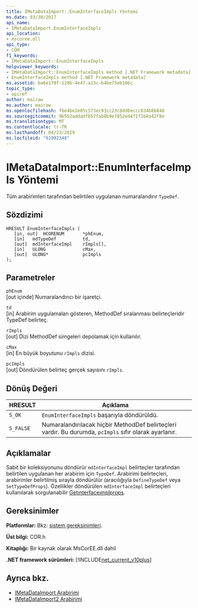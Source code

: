 ```yaml
---
title: IMetaDataImport::EnumInterfaceImpls Yöntemi
ms.date: 03/30/2017
api_name:
- IMetaDataImport.EnumInterfaceImpls
api_location:
- mscoree.dll
api_type:
- COM
f1_keywords:
- IMetaDataImport::EnumInterfaceImpls
helpviewer_keywords:
- IMetaDataImport::EnumInterfaceImpls method [.NET Framework metadata]
- EnumInterfaceImpls method [.NET Framework metadata]
ms.assetid: ba6e178f-128b-4e47-a13c-b4be73eb106c
topic_type:
- apiref
author: mairaw
ms.author: mairaw
ms.openlocfilehash: f6e4be2e05c573ec93cc23c8dd6eccc834b8b848
ms.sourcegitcommit: 9b552addadfb57fab0b9e7852ed4f1f1b8a42f8e
ms.translationtype: MT
ms.contentlocale: tr-TR
ms.lasthandoff: 04/23/2019
ms.locfileid: "61992348"
---
```

# <a name="imetadataimportenuminterfaceimpls-method"></a>IMetaDataImport::EnumInterfaceImpls Yöntemi
Tüm arabirimleri tarafından belirtilen uygulanan numaralandırır `TypeDef`. 
  
## <a name="syntax"></a>Sözdizimi  
  
```  
HRESULT EnumInterfaceImpls (  
   [in, out]  HCORENUM       *phEnum,   
   [in]   mdTypeDef          td,  
   [out]  mdInterfaceImpl    rImpls[],   
   [in]   ULONG              cMax,  
   [out]  ULONG*             pcImpls  
);  
```  
  
## <a name="parameters"></a>Parametreler  
 `phEnum`  
 [out içinde] Numaralandırıcı bir işaretçi.  
  
 `td`  
 [in] Arabirim uygulamaları gösteren, MethodDef sıralanması belirteçleridir TypeDef belirteç.  
  
 `rImpls`  
 [out] Dizi MethodDef simgeleri depolamak için kullanılır.  
  
 `cMax`  
 [in] En büyük boyutunu `rImpls` dizisi.  
  
 `pcImpls`  
 [out] Döndürülen belirteç gerçek sayısını `rImpls`.  
  
## <a name="return-value"></a>Dönüş Değeri  
  
|HRESULT|Açıklama|  
|-------------|-----------------|  
|`S_OK`|`EnumInterfaceImpls` başarıyla döndürüldü.|  
|`S_FALSE`|Numaralandırılacak hiçbir MethodDef belirteçleri vardır. Bu durumda, `pcImpls` sıfır olarak ayarlanır.|  

## <a name="remarks"></a>Açıklamalar

Sabit bir koleksiyonunu döndürür `mdInterfaceImpl` belirteçler tarafından belirtilen uygulanan her arabirim için `TypeDef`. Arabirimi belirteçleri, arabirimler belirtilmiş sırayla döndürülür (aracılığıyla `DefineTypeDef` veya `SetTypeDefProps`). Özellikler döndürülen `mdInterfaceImpl` belirteçleri kullanılarak sorgulanabilir [Getınterfaceımplprops](imetadataimport-getinterfaceimplprops-method.md).
  
## <a name="requirements"></a>Gereksinimler  
 **Platformlar:** Bkz: [sistem gereksinimleri](../../../../docs/framework/get-started/system-requirements.md).  
  
 **Üst bilgi:** COR.h  
  
 **Kitaplığı:** Bir kaynak olarak MsCorEE.dll dahil  
  
 **.NET framework sürümleri:** [!INCLUDE[net_current_v10plus](../../../../includes/net-current-v10plus-md.md)]  
  
## <a name="see-also"></a>Ayrıca bkz.

- [IMetaDataImport Arabirimi](../../../../docs/framework/unmanaged-api/metadata/imetadataimport-interface.md)
- [IMetaDataImport2 Arabirimi](../../../../docs/framework/unmanaged-api/metadata/imetadataimport2-interface.md)
